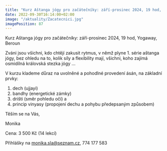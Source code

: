 ```yaml
---
title: "Kurz Aštanga jógy pro začátečníky: září-prosinec 2024, 19 hod, Yogaway, Beroun"
date: 2022-09-30T16:14:00+02:00
image: "/aktuality/Zacatecnici.jpg"
imagePosition: 87
---
```


Kurz Aštanga jógy pro začátečníky: září-prosinec 2024, 19 hod, Yogaway, Beroun

Zváni jsou všichni, kdo chtějí zakusit rytmus, v němž plyne 1. série aštanga jógy, bez ohledu na to, kolik síly a flexibility mají,
všichni, koho zajímá osmidílná královská stezka jógy ...

V kurzu klademe důraz na uvolněné a pohodlné provedení ásán, na základní prvky:
1. dech (ujjayi)
2. bandhy (energetické zámky)
3. drišti (směr pohledu očí) a
4. princip vinyasy (propojení dechu a pohybu předepsaným způsobem)

Těším se na Vás,

Monika

Cena: 3 500 Kč (14 lekcí)

Přihlášky na monika.sla@seznam.cz, 774 177 583
